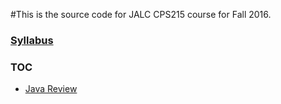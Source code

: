 #This is the source code for JALC CPS215 course for Fall 2016.
### [Syllabus](https://goo.gl/ruYuhC)
### TOC
* [Java Review](java_review/README.md)
